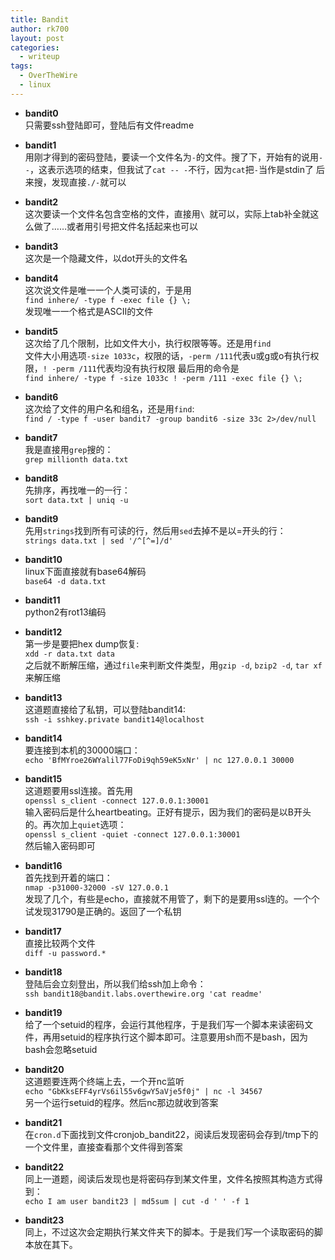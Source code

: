 ```yaml
---
title: Bandit
author: rk700
layout: post
categories:
  - writeup
tags:
  - OverTheWire
  - linux
---
```

*   **bandit0**  
    只需要ssh登陆即可，登陆后有文件readme
*   **bandit1**  
    用刚才得到的密码登陆，要读一个文件名为`-`的文件。搜了下，开始有的说用`--`，这表示选项的结束，但我试了`cat -- -`不行，因为`cat`把`-`当作是stdin了
    后来搜，发现直接`./-`就可以 
*   **bandit2**  
    这次要读一个文件名包含空格的文件，直接用`\ `就可以，实际上tab补全就这么做了……或者用引号把文件名括起来也可以 

*   **bandit3**  
    这次是一个隐藏文件，以dot开头的文件名
*   **bandit4**  
    这次说文件是唯一一个人类可读的，于是用  
    `find inhere/ -type f -exec file {} \;`  
    发现唯一一个格式是ASCII的文件
*   **bandit5**  
    这次给了几个限制，比如文件大小，执行权限等等。还是用`find`  
    文件大小用选项`-size 1033c`，权限的话，`-perm /111`代表u或g或o有执行权限，`! -perm /111`代表均没有执行权限 
    最后用的命令是  
    `find inhere/ -type f -size 1033c ! -perm /111 -exec file {} \;`  

*   **bandit6**  
    这次给了文件的用户名和组名，还是用`find`:  
    `find / -type f -user bandit7 -group bandit6 -size 33c 2>/dev/null`  

*   **bandit7**  
    我是直接用`grep`搜的：  
    `grep millionth data.txt`  

*   **bandit8**  
    先排序，再找唯一的一行：  
    `sort data.txt | uniq -u`  

*   **bandit9**  
    先用`strings`找到所有可读的行，然后用`sed`去掉不是以=开头的行：  
    `strings data.txt | sed '/^[^=]/d'`  

*   **bandit10**  
    linux下面直接就有base64解码  
    `base64 -d data.txt`  

*   **bandit11**  
    python2有rot13编码                

*   **bandit12**  
    第一步是要把hex dump恢复:  
    `xdd -r data.txt data`  
    之后就不断解压缩，通过`file`来判断文件类型，用`gzip -d`, `bzip2 -d`, `tar xf`来解压缩
*   **bandit13**  
    这道题直接给了私钥，可以登陆bandit14:  
    `ssh -i sshkey.private bandit14@localhost`  

*   **bandit14**  
    要连接到本机的30000端口：  
    `echo 'BfMYroe26WYalil77FoDi9qh59eK5xNr' | nc 127.0.0.1 30000`  

*   **bandit15**  
    这道题要用ssl连接。首先用  
    `openssl s_client -connect 127.0.0.1:30001`  
    输入密码后是什么heartbeating。正好有提示，因为我们的密码是以B开头的。再次加上`quiet`选项：  
    `openssl s_client -quiet -connect 127.0.0.1:30001`  
    然后输入密码即可
*   **bandit16**  
    首先找到开着的端口：  
    `nmap -p31000-32000 -sV 127.0.0.1`  
    发现了几个，有些是echo，直接就不用管了，剩下的是要用ssl连的。一个个试发现31790是正确的。返回了一个私钥
*   **bandit17**  
    直接比较两个文件  
    `diff -u password.*`  

*   **bandit18**  
    登陆后会立刻登出，所以我们给ssh加上命令：  
    `ssh bandit18@bandit.labs.overthewire.org 'cat readme'`  

*   **bandit19**  
    给了一个setuid的程序，会运行其他程序，于是我们写一个脚本来读密码文件，再用setuid的程序执行这个脚本即可。注意要用sh而不是bash，因为bash会忽略setuid

*   **bandit20**  
    这道题要连两个终端上去，一个开nc监听  
    `echo "GbKksEFF4yrVs6il55v6gwY5aVje5f0j" | nc -l 34567`  
    另一个运行setuid的程序。然后nc那边就收到答案
*   **bandit21**  
    在`cron.d`下面找到文件cronjob_bandit22，阅读后发现密码会存到/tmp下的一个文件里，直接查看那个文件得到答案
*   **bandit22**  
    同上一道题，阅读后发现也是将密码存到某文件里，文件名按照其构造方式得到：  
    `echo I am user bandit23 | md5sum | cut -d ' ' -f 1`  

*   **bandit23**  
    同上，不过这次会定期执行某文件夹下的脚本。于是我们写一个读取密码的脚本放在其下。  

